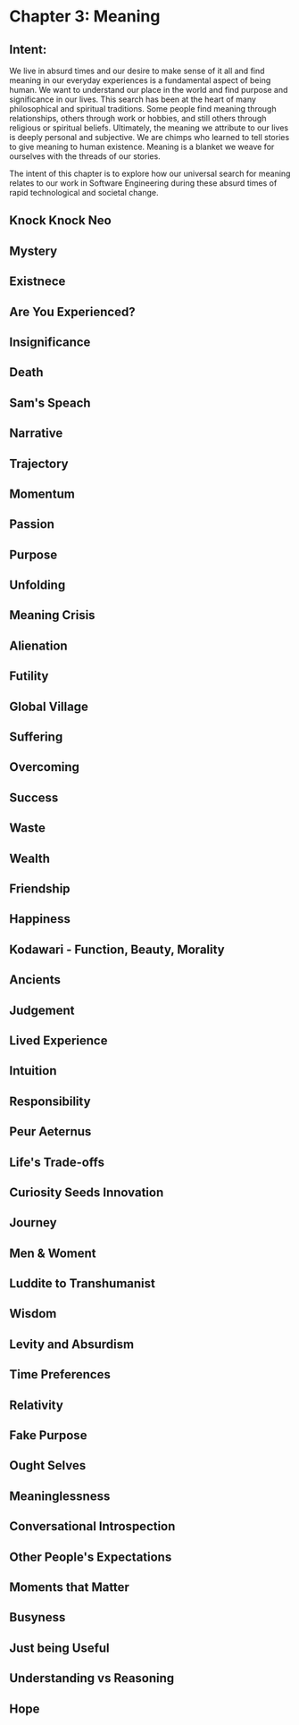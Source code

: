 # Chapter 3: Meaning

## Intent:
We live in absurd times and our desire to make sense of it all and find meaning in our everyday experiences is a fundamental aspect of being human.  We want to understand our place in the world and find purpose and significance in our lives.  This search has been at the heart of many philosophical and spiritual traditions.  Some people find meaning through relationships, others through work or hobbies, and still others through religious or spiritual beliefs. Ultimately, the meaning we attribute to our lives is deeply personal and subjective.  We are chimps who learned to tell stories to give meaning to human existence.  Meaning is a blanket we weave for ourselves with the threads of our stories.

The intent of this chapter is to explore how our universal search for meaning relates to our work in Software Engineering during these absurd times of rapid technological and societal change.

## Knock Knock Neo

## Mystery

## Existnece

## Are You Experienced?

## Insignificance

## Death

## Sam's Speach

## Narrative

## Trajectory

## Momentum

## Passion

## Purpose

## Unfolding

## Meaning Crisis

## Alienation

## Futility

## Global Village

## Suffering

## Overcoming

## Success

## Waste

## Wealth

## Friendship

## Happiness

## Kodawari - Function, Beauty, Morality

## Ancients

## Judgement

## Lived Experience

## Intuition

## Responsibility

## Peur Aeternus

## Life's Trade-offs

## Curiosity Seeds Innovation

## Journey

## Men & Woment

## Luddite to Transhumanist

## Wisdom

## Levity and Absurdism

## Time Preferences

## Relativity

## Fake Purpose

## Ought Selves

## Meaninglessness

## Conversational Introspection

## Other People's Expectations

## Moments that Matter

## Busyness

## Just being Useful

## Understanding vs Reasoning

## Hope



